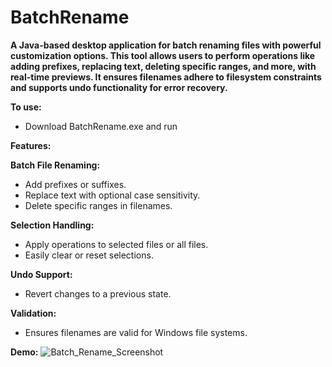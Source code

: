 <h1>BatchRename</h1>

**A Java-based desktop application for batch renaming files with powerful customization options. This tool allows users to perform operations like adding prefixes, replacing text, deleting specific ranges, and more, with real-time previews. It ensures filenames adhere to filesystem constraints and supports undo functionality for error recovery.**

**To use:**
- Download BatchRename.exe and run

**Features:**

**Batch File Renaming:**
- Add prefixes or suffixes.
- Replace text with optional case sensitivity.
- Delete specific ranges in filenames.

**Selection Handling:**
- Apply operations to selected files or all files.
- Easily clear or reset selections.

**Undo Support:**
- Revert changes to a previous state.

**Validation:**
- Ensures filenames are valid for Windows file systems.

**Demo:**
![Batch_Rename_Screenshot](https://github.com/user-attachments/assets/a805b0d6-3c66-4119-8092-3398c7772461)
